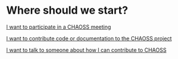 # Where should we start?

<a href="#meetings">I want to participate in a CHAOSS meeting</a>

<a href="#code">I want to contribute code or documentation to the CHAOSS project</a>

<a href="#talk">I want to talk to someone about how I can contribute to CHAOSS</a>